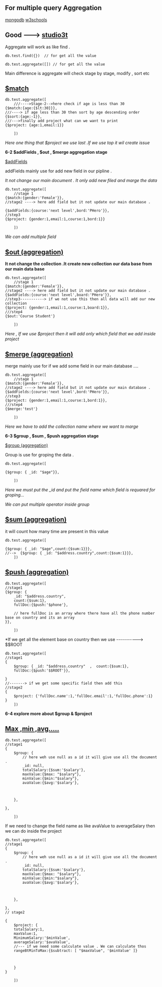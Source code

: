## For multiple query Aggregation


[mongodb](https://www.mongodb.com/basics/aggregation)
[w3schools](https://www.w3schools.com/mongodb/mongodb_aggregations_intro.php)
## Good ---> [studio3t](https://studio3t.com/knowledge-base/articles/mongodb-aggregation-framework/)

Aggregate will work as like find .

```
db.test.find({})  // for get all the value

db.test.aggregate([]) // for get all the value
```

Main difference is aggregate will check stage by stage, modify , sort etc
## [$match](https://www.mongodb.com/docs/manual/reference/operator/aggregation/match/#:~:text=Syntax&text=%24match%20takes%20a%20document%20that,include%20aggregation%20expression%20in%20%24match%20.)
```
db.test.aggregate([
    ///---->Stage-2-->here check if age is less than 30 
{$match:{age:{$lt:30}}},
///----> if age less than 30 then sort by age descending order
{$sort:{age:-1}},
///--->finally add project what can we want to print
{$project: {age:1,email:1}}

    ])
```

*Here one thing that $project we use last .If we use top it wil create issue*

**6-2 $addFields , $out , $merge aggregation stage**

[$addFields](https://www.mongodb.com/docs/manual/reference/operator/aggregation/addFields/#:~:text=The%20stage%20has%20the%20following,information%20on%20expressions%2C%20see%20Expressions.)

addFields mainly use for add new field in our pipline . 

*It not change our main document . It only add new filed and marge the data*

```
db.test.aggregate([
    //stage 1
{$match:{gender:'Female'}},
//stage2 ----> here add field but it not update our main database .

{$addFields:{course:'next level',bord:'PHero'}},
//step3
{$project: {gender:1,email:1,course:1,bord:1}}

    ])
```
*We can add multiple field*

## [$out (aggregation)](https://www.mongodb.com/docs/v4.2/reference/operator/aggregation/out/)

**It not change the collection .It create new collection our data base from our main data base**
```
db.test.aggregate([
    //stage 1
{$match:{gender:'Female'}},
//stage2 ----> here add field but it not update our main database .
{$addFields:{course:'next level',board:'PHero'}},
//step3-----------> if we not use this then all data will add our new collection
{$project: {gender:1,email:1,course:1,board:1}},
///step4
{$out:'Course Student'}

    ])
```
*Here , If we use $project then it will add only which field that we add inside project*

## [$merge (aggregation)](https://www.mongodb.com/docs/manual/reference/operator/aggregation/merge/)

merge mainly use for if we add some field in our main database ....

```
db.test.aggregate([
    //stage 1
{$match:{gender:'Female'}},
//stage2 ----> here add field but it not update our main database .
{$addFields:{course:'next level',bord:'PHero'}},
//step3
{$project: {gender:1,email:1,course:1,bord:1}},
///step4
{$merge:'test'}

    ])
```

*Here we have to add the collection name where we want to marge*


**6-3 $group , $sum , $push aggregation stage**

[$group (aggregation)](https://www.mongodb.com/docs/manual/reference/operator/aggregation/group/#:~:text=Use%20the%20_id%20field%20in,are%20set%20using%20accumulator%20expressions.)

Group is use for groping the data . 

```
db.test.aggregate([

{$group: { _id: "$age"}},

    ])
```
*Here we must put the _id and put the field name which field is requared for groping...*

*We can put multiple operator inside group*


## [$sum (aggregation)](https://www.mongodb.com/docs/manual/reference/operator/aggregation/sum/)

it will count how many time are present in this value 
```
db.test.aggregate([

{$group: { _id: "$age",count:{$sum:1}}},
//-->  {$group: { _id: "$address.country",count:{$sum:1}}},
    ])
```


## [$push (aggregation)](https://www.mongodb.com/docs/v3.0/reference/operator/aggregation/push/)


```
db.test.aggregate([
//stage1
{$group: {
    _id: "$address.country",
    count:{$sum:1},
    fullDoc:{$push:'$phone'},

    // here fullDoc is an array where there have all the phone number base on country and its an array
}},

    ])
```

*If we get all the element base on country then we use -----------> $$ROOT

```
db.test.aggregate([
//stage1
{
    $group: { _id: "$address.country"  ,  count:{$sum:1},
    fullDoc:{$push:'$$ROOT'}},

}
//-------> if we get some specific field then add this
//stage2
{
    $project: {'fullDoc.name':1,'fullDoc.email':1,'fullDoc.phone':1}
}
    ])
```


**6-4 explore more about $group & $project**
## [Max ,min ,avg.....](https://studio3t.com/knowledge-base/articles/mongodb-aggregation-framework/)


```
db.test.aggregate([
//stage1
{
    $group: { 
        // here weh use null as a id it will give use all the document . 
        _id: null,
        totalSalary:{$sum:'$salary'},
        maxValue:{$max: "$salary"},
        minValue:{$min:"$salary"},
        avaValue:{$avg:'$salary'},
        
        
        
    },

},

    ])
```


If we need to change the field name as like avaValue to averageSalary then we can do inside the project 

```
db.test.aggregate([
//stage1
{
    $group: { 
        // here weh use null as a id it will give use all the document . 
        _id: null,
        totalSalary:{$sum:'$salary'},
        maxValue:{$max: "$salary"},
        minValue:{$min:"$salary"},
        avaValue:{$avg:'$salary'},
        
        
        
    },

},
// stage2

{
    $project: {
    totalSalary:1,
    maxValue:1,
    MinimumSalary:'$minValue',
    averageSalary:'$avaValue',
    //--- if we need some calculate value . We can calculate thos 
    rangeBtMinToMax:{$subtract: [ "$maxValue", '$minValue' ]}
    
    
        
    }
}

    ])

```
